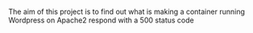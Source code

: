 The aim of this project is to find out what is making a container running Wordpress on Apache2 respond with a 500 status code
